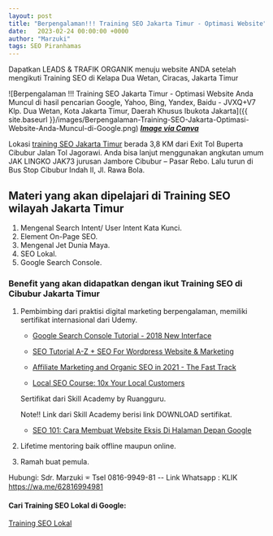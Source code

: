 ```yaml
---
layout: post
title: "Berpengalaman!!! Training SEO Jakarta Timur - Optimasi Website"
date:   2023-02-24 00:00:00 +0000
author: "Marzuki"
tags: SEO Piranhamas
---
```

Dapatkan LEADS & TRAFIK ORGANIK menuju website ANDA setelah mengikuti Training SEO di Kelapa Dua Wetan, Ciracas, Jakarta Timur

![Berpengalaman !!! Training SEO Jakarta Timur - Optimasi Website Anda Muncul di hasil pencarian Google, Yahoo, Bing, Yandex, Baidu - JVXQ+V7 Klp. Dua Wetan, Kota Jakarta Timur, Daerah Khusus Ibukota Jakarta]({{ site.baseurl }}/images/Berpengalaman-Training-SEO-Jakarta-Optimasi-Website-Anda-Muncul-di-Google.png) ***<u>Image via Canva</u>***

Lokasi <a href="https://dma.pages.dev/" target="_blank">training SEO Jakarta Timur</a> berada 3,8 KM dari Exit Tol Buperta Cibubur Jalan Tol Jagorawi. Anda bisa lanjut menggunakan angkutan umum JAK LINGKO JAK73 jurusan Jambore Cibubur – Pasar Rebo. Lalu turun di Bus Stop Cibubur Indah II, Jl. Rawa Bola.

## Materi yang akan dipelajari di Training SEO wilayah Jakarta Timur

1. Mengenal Search Intent/ User Intent Kata Kunci.
2. Element On-Page SEO.
3. Mengenal Jet Dunia Maya.
4. SEO Lokal.
5. Google Search Console.

### Benefit yang akan didapatkan dengan ikut Training SEO di Cibubur Jakarta Timur

1. Pembimbing dari praktisi digital marketing berpengalaman, memiliki sertifikat internasional dari Udemy.
    - <a href="https://www.udemy.com/certificate/UC-9a90b3f0-b2d2-49d0-96b6-37c6b7770861/" rel="nofollow" target="_blank">Google Search Console Tutorial - 2018 New Interface</a>

    - <a href="https://www.udemy.com/certificate/UC-5a6ea32c-31f0-4a29-93bb-5c8f2744ea7a/" rel="nofollow" target="_blank">SEO Tutorial A-Z + SEO For Wordpress Website & Marketing</a>

    - <a href="https://www.udemy.com/certificate/UC-fcca34c5-94be-4806-970a-56e3f2c6127c/" rel="nofollow" target="_blank">Affiliate Marketing and Organic SEO in 2021 - The Fast Track</a>

    - <a href="https://www.udemy.com/certificate/UC-d7aa3cb8-a685-423d-a23e-8577cfe441b4/" rel="nofollow" target="_blank">Local SEO Course: 10x Your Local Customers</a>

    Sertifikat dari Skill Academy by Ruangguru.

    Note!! Link dari Skill Academy berisi link DOWNLOAD sertifikat.
    - <a href="https://img-certificate.ruangguru.com/GEBEB767EQKJAGL7/CERT-0WBS1ZTS.jpg?orig=1" rel="nofollow" target="_blank">SEO 101: Cara Membuat Website Eksis Di Halaman Depan Google</a>


2. Lifetime mentoring baik offline maupun online.
3. Ramah buat pemula.

Hubungi: Sdr. Marzuki
&#128382; Tsel 0816-9949-81 --
Link Whatsapp : KLIK <a href="https://wa.me/62816994981" rel="nofollow" target="_blank">https://wa.me/62816994981</a>

#### Cari Training SEO Lokal di Google:

<a href="https://www.google.com/search?q=training+seo+lokal" target="_blank">Training SEO Lokal</a>
